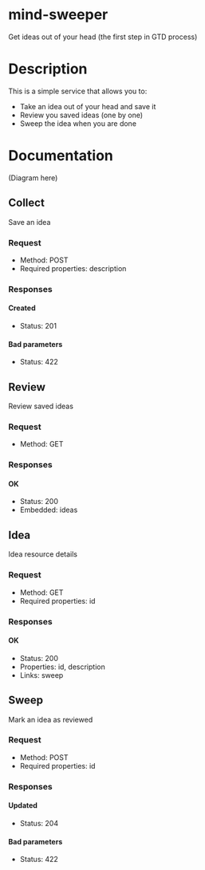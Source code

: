 mind-sweeper
==============

Get ideas out of your head (the first step in GTD process)

# Description

This is a simple service that allows you to:

* Take an idea out of your head and save it
* Review you saved ideas (one by one)
* Sweep the idea when you are done

# Documentation

(Diagram here)

## Collect

Save an idea

### Request

* Method: POST
* Required properties: description

### Responses

#### Created

* Status: 201

#### Bad parameters

* Status: 422

## Review

Review saved ideas

### Request

* Method: GET

### Responses

#### OK

* Status: 200
* Embedded: ideas

## Idea

Idea resource details

### Request

* Method: GET
* Required properties: id

### Responses

#### OK

* Status: 200
* Properties: id, description
* Links: sweep

## Sweep

Mark an idea as reviewed

### Request

* Method: POST
* Required properties: id

### Responses

#### Updated

* Status: 204

#### Bad parameters

* Status: 422
